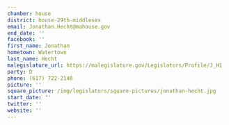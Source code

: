 ```yaml
---
chamber: house
district: house-29th-middlesex
email: Jonathan.Hecht@mahouse.gov
end_date: ''
facebook: ''
first_name: Jonathan
hometown: Watertown
last_name: Hecht
malegislature_url: https://malegislature.gov/Legislators/Profile/J_H1
party: D
phone: (617) 722-2140
picture: ''
square_picture: /img/legislators/square-pictures/jonathan-hecht.jpg
start_date: ''
twitter: ''
website: ''
---
```

